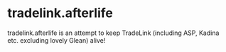 tradelink.afterlife
===================

tradelink.afterlife is an attempt to keep TradeLink (including ASP, Kadina etc. excluding lovely Glean) alive!
